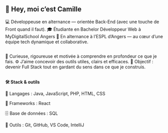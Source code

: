 ## 👋 Hey, moi c’est Camille

💻 Développeuse en alternance — orientée Back-End (avec une touche de Front quand il faut).
🎓 Étudiante en Bachelor Développeur Web à MyDigitalSchool Angers
🏢 En alternance à l’ESPL d’Angers — au cœur d’une équipe tech dynamique et collaborative.
##
🧠 Curieuse, rigoureuse et motivée à comprendre en profondeur ce que je fais.
⚙️ J’aime concevoir des outils utiles, clairs et efficaces.
🌱 Objectif : devenir Full Stack tout en gardant du sens dans ce que je construis.
##
**🛠️ Stack & outils**

💬 Langages : Java, JavaScript, PHP, HTML, CSS

🧩 Frameworks : React

🗄️ Base de données : SQL

🧰 Outils : Git, GitHub, VS Code, IntelliJ
##
